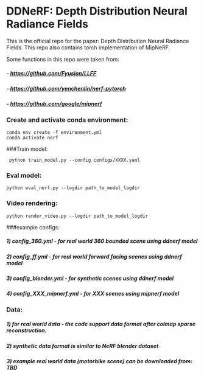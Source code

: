 # DDNeRF: Depth Distribution Neural Radiance Fields
This is the official repo for the paper: Depth Distribution Neural Radiance Fields.
This repo also contains torch implementation of MipNeRF. 

Some functions in this repo were taken from:
#####   - https://github.com/Fyusion/LLFF
#####   - https://github.com/yenchenlin/nerf-pytorch
#####   - https://github.com/google/mipnerf

### Create and activate conda environment:
    conda env create -f environment.yml
    conda activate nerf
    
###Train model:
     
     python train_model.py --config configs/XXXX.yaml

### Eval model:
    python eval_nerf.py --logdir path_to_model_logdir
    
### Video rendering:
    python render_video.py --logdir path_to_model_logdir    
   
###example configs:
##### 1) config_360.yml - for real world 360 bounded scene using ddnerf model
##### 2) config_ff.yml - for real world forward facing scenes using ddnerf model
##### 3) config_blender.yml - for synthetic scenes using ddnerf model
##### 4) config_XXX_mipnerf.yml - for XXX scenes using mipnerf model

### Data:
##### 1) for real world data - the code support data format after colmap sparse reconstruction.
##### 2) synthetic data format is similar to NeRF blender dataset
##### 3) example real world data (motorbike scene) can be downloaded from: TBD
    
     
        
    
     
 
